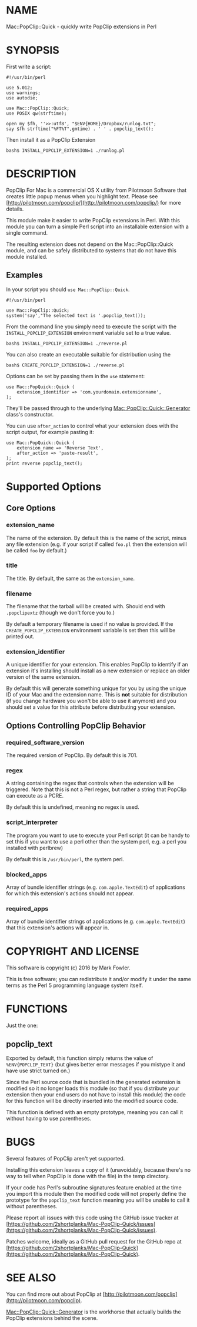 # NAME

Mac::PopClip::Quick - quickly write PopClip extensions in Perl

# SYNOPSIS

First write a script:

    #!/usr/bin/perl

    use 5.012;
    use warnings;
    use autodie;

    use Mac::PopClip::Quick;
    use POSIX qw(strftime);

    open my $fh, ''>>:utf8', "$ENV{HOME}/Dropbox/runlog.txt";
    say $fh strftime("%FT%T",gmtime) . ' ' . popclip_text();

Then install it as a PopClip Extension

    bash$ INSTALL_POPCLIP_EXTENSION=1 ./runlog.pl

# DESCRIPTION

PopClip For Mac is a commercial OS X utility from Pilotmoon Software that
creates little popup menus when you highlight text.  Please see
[http://pilotmoon.com/popclip/](http://pilotmoon.com/popclip/) for more details.

This module make it easier to write PopClip extensions in Perl.  With this
module you can turn a simple Perl script into an installable extension with a
single command.

The resulting extension does not depend on the Mac::PopClip::Quick module, and
can be safely distributed to systems that do not have this module installed.

## Examples

In your script you should `use Mac::PopClip::Quick`.

    #!/usr/bin/perl

    use Mac::PopClip::Quick;
    system('say',"The selected text is '.popclip_text());

From the command line you simply need to execute the script with the
`INSTALL_POPCLIP_EXTENSION` environment variable set to a true value.

    bash$ INSTALL_POPCLIP_EXTENSION=1 ./reverse.pl

You can also create an executable suitable for distribution using the

    bash$ CREATE_POPCLIP_EXTENSION=1 ./reverse.pl

Options can be set by passing them in the `use` statement:

    use Mac::PopQuick::Quick (
        extension_identifier => 'com.yourdomain.extensionname',
    );

They'll be passed through to the underlying [Mac::PopClip::Quick::Generator](https://metacpan.org/pod/Mac::PopClip::Quick::Generator)
class's constructor.

You can use `after_action` to control what your extension does with the
script output, for example pasting it:

    use Mac::PopQuick::Quick (
        extension_name => 'Reverse Text',
        after_action => 'paste-result',
    );
    print reverse popclip_text();

# Supported Options

## Core Options

### extension\_name

The name of the extension.  By default this is the name of the script, minus
any file extension (e.g. if your script if called `foo.pl` then the extension
will be called `foo` by default.)

### title

The title.  By default, the same as the `extension_name`.

### filename

The filename that the tarball will be created with.  Should end with
`.popclipextz` (though we don't force you to.)

By default a temporary filename is used if no value is provided.  If the
`CREATE_POPCLIP_EXTENSION` environment variable is set then this will be
printed out.

### extension\_identifier

A unique identifier for your extension.  This enables PopClip to identify
if an extension it's installing should install as a new extension or replace
an older version of the same extension.

By default this will generate something unique for you by using the unique ID of
your Mac and the extension name.  This is **not** suitable for distribution (if
you change hardware you won't be able to use it anymore) and you should set a
value for this attribute before distributing your extension.

## Options Controlling PopClip Behavior

### required\_software\_version

The required version of PopClip.  By default this is 701.

### regex

A string containing the regex that controls when the extension will be
triggered.  Note that this is not a Perl regex, but rather a string that PopClip
can execute as a PCRE.

By default this is undefined, meaning no regex is used.

### script\_interpreter

The program you want to use to execute your Perl script (it can be handy to set
this if you want to use a perl other than the system perl, e.g. a perl you
installed with perlbrew)

By default this is `/usr/bin/perl`, the system perl.

### blocked\_apps

Array of bundle identifier strings (e.g. `com.apple.TextEdit`) of applications
for which this extension's actions should not appear.

### required\_apps

Array of bundle identifier strings of applications (e.g. `com.apple.TextEdit`)
that this extension's actions will appear in.

# COPYRIGHT AND LICENSE

This software is copyright (c) 2016 by Mark Fowler.

This is free software; you can redistribute it and/or modify it under the
same terms as the Perl 5 programming language system itself.

# FUNCTIONS

Just the one:

## popclip\_text

Exported by default, this function simply returns the value of
`%ENV{POPCLIP_TEXT}` (but gives better error messages if you mistype it and
have use strict turned on.)

Since the Perl source code that is bundled in the generated extension is
modified so it no longer loads this module (so that if you distribute your
extension then your end users do not have to install this module) the code
for this function will be directly inserted into the modified source code.

This function is defined with an empty prototype, meaning you can call it
without having to use parentheses.

# BUGS

Several features of PopClip aren't yet supported.

Installing this extension leaves a copy of it (unavoidably, because there's
no way to tell when PopClip is done with the file) in the temp directory.

If your code has Perl's subroutine signatures feature enabled at the time you
import this module then the modified code will not properly define the prototype
for the `popclip_text` function meaning you will be unable to call it without
parentheses.

Please report all issues with this code using the GitHub issue tracker at
[https://github.com/2shortplanks/Mac-PopClip-Quick/issues](https://github.com/2shortplanks/Mac-PopClip-Quick/issues).

Patches welcome, ideally as a GitHub pull request for the GitHub repo at
[https://github.com/2shortplanks/Mac-PopClip-Quick](https://github.com/2shortplanks/Mac-PopClip-Quick).

# SEE ALSO

You can find more out about PopClip at [http://pilotmoon.com/popclip](http://pilotmoon.com/popclip).

[Mac::PopClip::Quick::Generator](https://metacpan.org/pod/Mac::PopClip::Quick::Generator) is the workhorse that actually builds the
PopClip extensions behind the scene.
